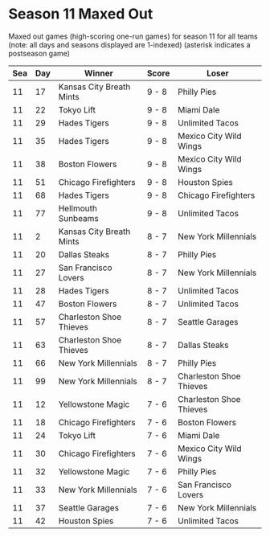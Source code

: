 # Season 11 Maxed Out



Maxed out games (high-scoring one-run games) for season 11 for all teams (note: all days and seasons displayed are 1-indexed) (asterisk indicates a postseason game)


| Sea | Day | Winner | Score | Loser | 
| ------ |------ |------ |------ |------ |
| 11 | 17 | Kansas City Breath Mints | 9 - 8 | Philly Pies | 
| 11 | 22 | Tokyo Lift | 9 - 8 | Miami Dale | 
| 11 | 29 | Hades Tigers | 9 - 8 | Unlimited Tacos | 
| 11 | 35 | Hades Tigers | 9 - 8 | Mexico City Wild Wings | 
| 11 | 38 | Boston Flowers | 9 - 8 | Mexico City Wild Wings | 
| 11 | 51 | Chicago Firefighters | 9 - 8 | Houston Spies | 
| 11 | 68 | Hades Tigers | 9 - 8 | Chicago Firefighters | 
| 11 | 77 | Hellmouth Sunbeams | 9 - 8 | Unlimited Tacos | 
| 11 | 2 | Kansas City Breath Mints | 8 - 7 | New York Millennials | 
| 11 | 20 | Dallas Steaks | 8 - 7 | Philly Pies | 
| 11 | 27 | San Francisco Lovers | 8 - 7 | New York Millennials | 
| 11 | 28 | Hades Tigers | 8 - 7 | Unlimited Tacos | 
| 11 | 47 | Boston Flowers | 8 - 7 | Unlimited Tacos | 
| 11 | 57 | Charleston Shoe Thieves | 8 - 7 | Seattle Garages | 
| 11 | 63 | Charleston Shoe Thieves | 8 - 7 | Dallas Steaks | 
| 11 | 66 | New York Millennials | 8 - 7 | Philly Pies | 
| 11 | 99 | New York Millennials | 8 - 7 | Charleston Shoe Thieves | 
| 11 | 12 | Yellowstone Magic | 7 - 6 | Charleston Shoe Thieves | 
| 11 | 18 | Chicago Firefighters | 7 - 6 | Boston Flowers | 
| 11 | 24 | Tokyo Lift | 7 - 6 | Miami Dale | 
| 11 | 30 | Chicago Firefighters | 7 - 6 | Mexico City Wild Wings | 
| 11 | 32 | Yellowstone Magic | 7 - 6 | Philly Pies | 
| 11 | 33 | New York Millennials | 7 - 6 | San Francisco Lovers | 
| 11 | 37 | Seattle Garages | 7 - 6 | New York Millennials | 
| 11 | 42 | Houston Spies | 7 - 6 | Unlimited Tacos | 


